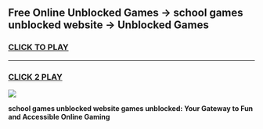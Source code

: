 
## Free Online Unblocked Games → school games unblocked website → Unblocked Games
<h3>
<a href="https://premium.freeplayer.one?title=school_games_unblocked_website&ref=21F">CLICK TO PLAY</a></h3>
<hr>

<h3>
<a href="https://premium.freeplayer.one?title=school_games_unblocked_website&ref=21F">CLICK 2 PLAY</a>
  
</h3>

<a href="https://premium.freeplayer.one?title=school_games_unblocked_website&ref=21F/"><img src="https://clearcache.store/games.png"></a>


**school games unblocked website games unblocked: Your Gateway to Fun and Accessible Online Gaming**
